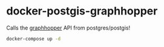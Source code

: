 # docker-postgis-graphhopper

Calls the [graphhopper](https://www.graphhopper.com) API from postgres/postgis!

```bash
docker-compose up -d
```

